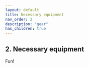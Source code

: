 ```yaml
---
layout: default
title: Necessary equipment
nav_order: 2
description: "gear"
has_children: true
---
```


## **2. Necessary equipment**

Fun!